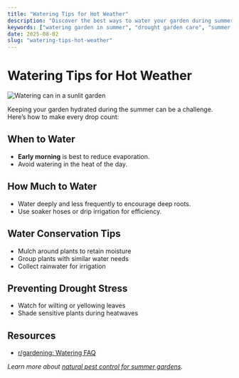 ```yaml
---
title: "Watering Tips for Hot Weather"
description: "Discover the best ways to water your garden during summer heat. Learn how to conserve water, prevent drought stress, and keep your plants thriving."
keywords: ["watering garden in summer", "drought garden care", "summer irrigation tips", "how often to water plants"]
date: 2025-08-02
slug: "watering-tips-hot-weather"
---
```


# Watering Tips for Hot Weather

![Watering can in a sunlit garden](/images/watering-can-summer.jpg)

Keeping your garden hydrated during the summer can be a challenge. Here’s how to make every drop count:

## When to Water
- **Early morning** is best to reduce evaporation.
- Avoid watering in the heat of the day.

## How Much to Water
- Water deeply and less frequently to encourage deep roots.
- Use soaker hoses or drip irrigation for efficiency.

## Water Conservation Tips
- Mulch around plants to retain moisture
- Group plants with similar water needs
- Collect rainwater for irrigation

## Preventing Drought Stress
- Watch for wilting or yellowing leaves
- Shade sensitive plants during heatwaves

## Resources
- [r/gardening: Watering FAQ](https://www.reddit.com/r/gardening/comments/3g6k5v/watering_faq/)

*Learn more about [natural pest control for summer gardens](/natural-pest-control-summer/).*
